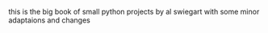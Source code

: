 this is the big book of small python projects by al swiegart with some minor adaptaions and changes
